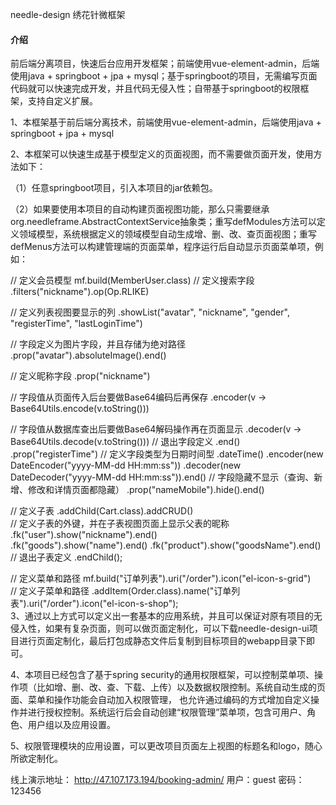 needle-design
绣花针微框架

#### 介绍
前后端分离项目，快速后台应用开发框架；前端使用vue-element-admin，后端使用java + springboot + jpa + mysql；基于springboot的项目，无需编写页面代码就可以快速完成开发，并且代码无侵入性；自带基于springboot的权限框架，支持自定义扩展。

1、本框架基于前后端分离技术，前端使用vue-element-admin，后端使用java + springboot + jpa + mysql

2、本框架可以快速生成基于模型定义的页面视图，而不需要做页面开发，使用方法如下：

（1）任意springboot项目，引入本项目的jar依赖包。

（2）如果要使用本项目的自动构建页面视图功能，那么只需要继承org.needleframe.AbstractContextService抽象类；重写defModules方法可以定义领域模型，系统根据定义的领域模型自动生成增、删、改、查页面视图；重写defMenus方法可以构建管理端的页面菜单，程序运行后自动显示页面菜单项，例如：

// 定义会员模型
mf.build(MemberUser.class)
// 定义搜索字段
.filters("nickname").op(Op.RLIKE)

// 定义列表视图要显示的列
.showList("avatar", "nickname", "gender", "registerTime", "lastLoginTime")

// 字段定义为图片字段，并且存储为绝对路径
.prop("avatar").absoluteImage().end()

// 定义昵称字段
.prop("nickname")

// 字段值从页面传入后台要做Base64编码后再保存
.encoder(v -> Base64Utils.encode(v.toString()))

// 字段值从数据库查出后要做Base64解码操作再在页面显示
.decoder(v -> Base64Utils.decode(v.toString()))
// 退出字段定义
.end()
.prop("registerTime")
// 定义字段类型为日期时间型
.dateTime()
.encoder(new DateEncoder("yyyy-MM-dd HH:mm:ss"))
.decoder(new DateDecoder("yyyy-MM-dd HH:mm:ss")).end()
// 字段隐藏不显示（查询、新增、修改和详情页面都隐藏）
.prop("nameMobile").hide().end()

 // 定义子表 
.addChild(Cart.class).addCRUD()             
     // 定义子表的外键，并在子表视图页面上显示父表的昵称
    .fk("user").show("nickname").end()                                  
    .fk("goods").show("name").end()
    .fk("product").show("goodsName").end()
     // 退出子表定义
    .endChild(); 
    
// 定义菜单和路径
mf.build("订单列表").uri("/order").icon("el-icon-s-grid")   
    // 定义子菜单和路径
.addItem(Order.class).name("订单列表").uri("/order").icon("el-icon-s-shop");  
3、通过以上方式可以定义出一套基本的应用系统，并且可以保证对原有项目的无侵入性，如果有复杂页面，则可以做页面定制化，可以下载needle-design-ui项目进行页面定制化，最后打包成静态文件后复制到目标项目的webapp目录下即可。

4、本项目已经包含了基于spring security的通用权限框架，可以控制菜单项、操作项（比如增、删、改、查、下载、上传）以及数据权限控制。系统自动生成的页面、菜单和操作功能会自动加入权限管理， 也允许通过编码的方式增加自定义操作并进行授权控制。系统运行后会自动创建“权限管理”菜单项，包含可用户、角色、用户组以及应用设置。

5、权限管理模块的应用设置，可以更改项目页面左上视图的标题名和logo，随心所欲定制化。

线上演示地址：
http://47.107.173.194/booking-admin/
用户：guest
密码：123456
